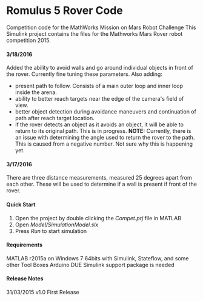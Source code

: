 # Romulus 5 Rover Code

Competition code for the MathWorks Mission on Mars Robot Challenge This Simulink project contains the files for the Mathworks Mars Rover robot competition 2015.

#### 3/18/2016

Added the ability to avoid walls and go around individual objects in front of the rover. Currently fine tuning these parameters. Also adding:

* present path to follow. Consists of a main outer loop and inner loop inside the arena.
* ability to better reach targets near the edge of the camera's field of view.
* better object detection during avoidance maneuvers and continuation of path after reach target location.
* if the rover detects an object as it avoids an object, it will be able to return to its original path. This is in progress. **NOTE:** Currently, there is an issue with determining the angle used to return the rover to the path. This is caused from a negative number. Not sure why this is happening yet.

#### 3/17/2016

There are three distance measurements, measured 25 degrees apart from each other. These will be used to determine if a wall is present if front of the rover. 

#### Quick Start

1. Open the project by double clicking the *Compet.prj* file in MATLAB
2. Open *Model/SimulationModel.slx*
3. Press *Run* to start simulation

#### Requirements

MATLAB r2015a on Windows 7 64bits with Simulink, Stateflow, and some other Tool Boxes
Arduino DUE Simulink support package is needed

#### Release Notes

31/03/2015 v1.0 First Release
